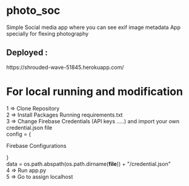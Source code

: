 # photo_soc
Simple Social media app where you can see exif image metadata App specially for flexing photography
<h2>Deployed :</h2>
https://shrouded-wave-51845.herokuapp.com/
 
<h1>For local running and modification</h1>

 1  => Clone Repository
 <br>
 2  => Install Packages Running requirements.txt 
 <br>
 3  => Change Firebase Credentials (API keys .....) and import your own credential.json file 
 <br>
 config = {


 Firebase Configurations

 }
 <br>
data = os.path.abspath(os.path.dirname(__file__)) + "/credential.json"
 <br>
 4  => Run app.py
 <br>
 5  => Go to assign localhost
